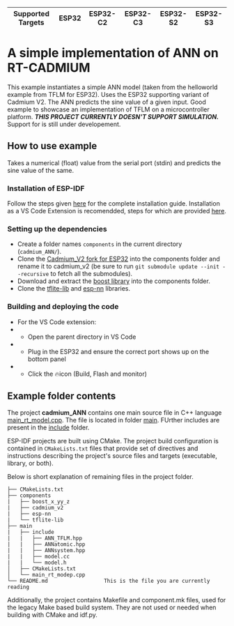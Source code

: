 | Supported Targets | ESP32 | ESP32-C2 | ESP32-C3 | ESP32-S2 | ESP32-S3 |
| ----------------- | ----- | -------- | -------- | -------- | -------- |

# A simple implementation of ANN on RT-CADMIUM

This example instantiates a simple ANN model (taken from the helloworld example from TFLM for ESP32).
Uses the ESP32 supporting variant of Cadmium V2.
The ANN predicts the sine value of a given input. Good example to showcase an implementation of TFLM on a microcontroller platform. 
***THIS PROJECT CURRENTLY DOESN'T SUPPORT SIMULATION.*** Support for is still under developement.

## How to use example
Takes a numerical (float) value from the serial port (stdin) and predicts the sine value of the same.

### Installation of ESP-IDF
Follow the steps given [here](https://docs.espressif.com/projects/esp-idf/en/latest/esp32/get-started/index.html) for the complete installation guide. Installation as a VS Code Extension is recomendded, steps for which are provided [here](https://github.com/espressif/vscode-esp-idf-extension/blob/master/docs/tutorial/install.md).

### Setting up the dependencies
- Create a folder names `components` in the current directory (`cadmium_ANN/`).
- Clone the [Cadmium_V2 fork for ESP32](https://github.com/Sasisekhar/RT-CADMIUM_ESP32) into the components folder and rename it to cadmium_v2 (be sure to run `git submodule update --init --recursive` to fetch all the submodules).
- Download and extract the [boost library](https://www.boost.org/users/download/) into the components folder.
- Clone the [tflite-lib](https://github.com/Sasisekhar/tflite-lib) and [esp-nn](https://github.com/espressif/esp-nn.git) libraries.

### Building and deploying the code
- For the VS Code extension:
- - Open the parent directory in VS Code
- - Plug in the ESP32 and ensure the correct port shows up on the bottom panel
- - Click the 🔥icon (Build, Flash and monitor)

## Example folder contents

The project **cadmium_ANN** contains one main source file in C++ language [main_rt_model.cpp](main/main_rt_model.cpp). The file is located in folder [main](main). FUrther includes are present in the [include](main/include/) folder.

ESP-IDF projects are built using CMake. The project build configuration is contained in `CMakeLists.txt`
files that provide set of directives and instructions describing the project's source files and targets
(executable, library, or both). 

Below is short explanation of remaining files in the project folder.

```
├── CMakeLists.txt
├── components
|   ├── boost_x_yy_z
|   ├── cadmium_v2
|   ├── esp-nn
|   └── tflite-lib
├── main
|   ├── include
|   |   ├── ANN_TFLM.hpp
|   |   ├── ANNatomic.hpp
|   |   ├── ANNsystem.hpp
|   |   ├── model.cc
|   |   └── model.h
│   ├── CMakeLists.txt
│   └── main_rt_modep.cpp
└── README.md                  This is the file you are currently reading
```
Additionally, the project contains Makefile and component.mk files, used for the legacy Make based build system. 
They are not used or needed when building with CMake and idf.py.